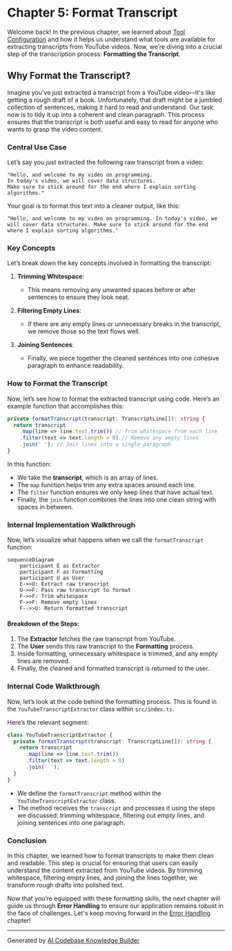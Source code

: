 # Chapter 5: Format Transcript

Welcome back! In the previous chapter, we learned about [Tool Configuration](04_tool_configuration_.md) and how it helps us understand what tools are available for extracting transcripts from YouTube videos. Now, we’re diving into a crucial step of the transcription process: **Formatting the Transcript**.

## Why Format the Transcript?

Imagine you’ve just extracted a transcript from a YouTube video—it's like getting a rough draft of a book. Unfortunately, that draft might be a jumbled collection of sentences, making it hard to read and understand. Our task now is to tidy it up into a coherent and clean paragraph. This process ensures that the transcript is both useful and easy to read for anyone who wants to grasp the video content.

### Central Use Case

Let’s say you just extracted the following raw transcript from a video:

```plaintext
"Hello, and welcome to my video on programming. 
In today's video, we will cover data structures. 
Make sure to stick around for the end where I explain sorting algorithms."
```

Your goal is to format this text into a cleaner output, like this:

```plaintext
"Hello, and welcome to my video on programming. In today's video, we will cover data structures. Make sure to stick around for the end where I explain sorting algorithms."
```

### Key Concepts

Let’s break down the key concepts involved in formatting the transcript:

1. **Trimming Whitespace**: 
   - This means removing any unwanted spaces before or after sentences to ensure they look neat.
   
2. **Filtering Empty Lines**: 
   - If there are any empty lines or unnecessary breaks in the transcript, we remove those so the text flows well.
   
3. **Joining Sentences**: 
   - Finally, we piece together the cleaned sentences into one cohesive paragraph to enhance readability.

### How to Format the Transcript

Now, let’s see how to format the extracted transcript using code. Here’s an example function that accomplishes this:

```typescript
private formatTranscript(transcript: TranscriptLine[]): string {
  return transcript
    .map(line => line.text.trim()) // Trim whitespace from each line
    .filter(text => text.length > 0) // Remove any empty lines
    .join(' '); // Join lines into a single paragraph
}
```

In this function:
- We take the **transcript**, which is an array of lines.
- The `map` function helps trim any extra spaces around each line.
- The `filter` function ensures we only keep lines that have actual text.
- Finally, the `join` function combines the lines into one clean string with spaces in between.

### Internal Implementation Walkthrough

Now, let’s visualize what happens when we call the `formatTranscript` function:

```mermaid
sequenceDiagram
    participant E as Extractor
    participant F as Formatting
    participant U as User
    E->>U: Extract raw transcript
    U->>F: Pass raw transcript to format
    F->>F: Trim whitespace
    F->>F: Remove empty lines
    F-->>U: Return formatted transcript
```

#### Breakdown of the Steps:
1. The **Extractor** fetches the raw transcript from YouTube.
2. The **User** sends this raw transcript to the **Formatting** process.
3. Inside formatting, unnecessary whitespace is trimmed, and any empty lines are removed.
4. Finally, the cleaned and formatted transcript is returned to the user.

### Internal Code Walkthrough

Now, let’s look at the code behind the formatting process. This is found in the `YouTubeTranscriptExtractor` class within `src/index.ts`.

Here’s the relevant segment:

```typescript
class YouTubeTranscriptExtractor {
  private formatTranscript(transcript: TranscriptLine[]): string {
    return transcript
      .map(line => line.text.trim())
      .filter(text => text.length > 0)
      .join(' ');
  }
}
```
- We define the `formatTranscript` method within the `YouTubeTranscriptExtractor` class.
- The method receives the `transcript` and processes it using the steps we discussed: trimming whitespace, filtering out empty lines, and joining sentences into one paragraph.

### Conclusion

In this chapter, we learned how to format transcripts to make them clean and readable. This step is crucial for ensuring that users can easily understand the content extracted from YouTube videos. By trimming whitespace, filtering empty lines, and joining the lines together, we transform rough drafts into polished text.

Now that you’re equipped with these formatting skills, the next chapter will guide us through **Error Handling** to ensure our application remains robust in the face of challenges. Let's keep moving forward in the [Error Handling](06_error_handling_.md) chapter!

---

Generated by [AI Codebase Knowledge Builder](https://github.com/The-Pocket/Tutorial-Codebase-Knowledge)